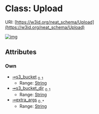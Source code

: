 
# Class: Upload




URI: [https://w3id.org/neat_schema/Upload](https://w3id.org/neat_schema/Upload)


[![img](https://yuml.me/diagram/nofunky;dir:TB/class/[Upload&#124;s3_bucket:string%20%3F;s3_bucket_dir:string%20%3F;extra_args:string%20*])](https://yuml.me/diagram/nofunky;dir:TB/class/[Upload&#124;s3_bucket:string%20%3F;s3_bucket_dir:string%20%3F;extra_args:string%20*])

## Attributes


### Own

 * [➞s3_bucket](upload__s3_bucket.md)  <sub>0..1</sub>
     * Range: [String](types/String.md)
 * [➞s3_bucket_dir](upload__s3_bucket_dir.md)  <sub>0..1</sub>
     * Range: [String](types/String.md)
 * [➞extra_args](upload__extra_args.md)  <sub>0..\*</sub>
     * Range: [String](types/String.md)
